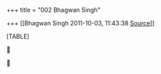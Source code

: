 +++
title = "002 Bhagwan Singh"

+++
[[Bhagwan Singh	2011-10-03, 11:43:38 [Source](https://groups.google.com/g/bvparishat/c/CdfTE2SdgwY)]]



[TABLE]





